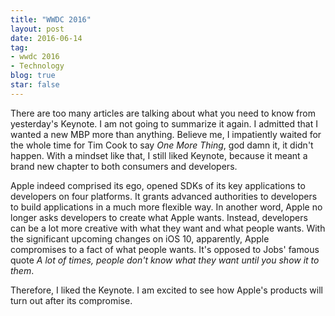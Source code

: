 ```yaml
---
title: "WWDC 2016"
layout: post
date: 2016-06-14
tag:
- wwdc 2016
- Technology
blog: true
star: false
---
```


There are too many articles are talking about what you need to know from yesterday's Keynote. I am not going to summarize it again. I admitted that I wanted a new MBP more than anything. Believe me, I impatiently waited for the whole time for Tim Cook to say *One More Thing*, god damn it, it didn't happen. With a mindset like that, I still liked Keynote, because it meant a brand new chapter to both consumers and developers.

Apple indeed comprised its ego, opened SDKs of its key applications to developers on four platforms. It grants advanced authorities to developers to build applications in a much more flexible way. In another word, Apple no longer asks developers to create what Apple wants. Instead, developers can be a lot more creative with what they want and what people wants. With the significant upcoming changes on iOS 10, apparently, Apple compromises to a fact of what people wants. It's opposed to Jobs' famous quote *A lot of times, people don't know what they want until you show it to them*.

Therefore, I liked the Keynote. I am excited to see how Apple's products will turn out after its compromise. 

